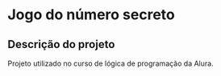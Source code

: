 <h1>Jogo do número secreto</h1>

<h2>Descrição do projeto</h2>

<p>Projeto utilizado no curso de lógica de programação da Alura.</p>
